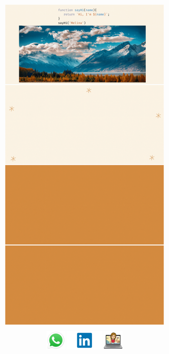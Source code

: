 <img src= "./assets/Welcome (2).gif" alt=''/>

<img src= "./assets/infos.gif" alt=''/>


<img src= "./assets/tools.gif" alt=''/>


<img src= "./assets/Welcome (3).gif" alt=''/>
<img src= "./" alt=''/>




<div align = center>
  <a href="https://wa.link/clgk4r" target="_blank"> <img src="./assets/WhatsApp.svg.png" alt="wpp" width="auto" height="60"/></a> 
<a href="https://www.linkedin.com/in/melina-zellweger-" target="_blank"> <img src="./assets/linkedin.png" alt="in" width="auto" height="60"/></a> 
  <a href="https://www.linkedin.com/in/melina-zellweger-" target="_blank"> <img src="./assets/WhatsApp Image 2021-05-24 at 15.17.05.jpeg" alt="in" width="auto" height="60"/></a> 
  </div>



